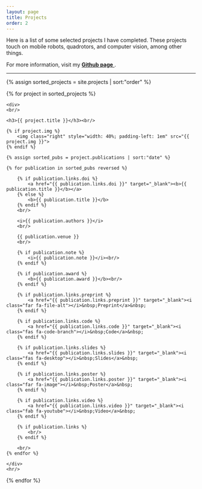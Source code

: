 ```yaml
---
layout: page
title: Projects
order: 2
---
```


Here is a list of some selected projects I have completed. These projects touch on mobile robots, quadrotors, and computer vision, among other things.

For more information, visit my <a href="//github.com/{{ site.author.github }}" target="_blank"><b>Github page</b> <i class="fa fa-external-link"></i></a>.

<hr/>

<div>
{% assign sorted_projects = site.projects | sort:"order" %}

{% for project in sorted_projects %}

    <div>
    <br/>

    <h3>{{ project.title }}</h3><br/>

    {% if project.img %}
        <img class="right" style="width: 40%; padding-left: 1em" src="{{ project.img }}">
    {% endif %}

    {% assign sorted_pubs = project.publications | sort:"date" %}

    {% for publication in sorted_pubs reversed %}

        {% if publication.links.doi %}
            <a href="{{ publication.links.doi }}" target="_blank"><b>{{ publication.title }}</b></a>
        {% else %}
            <b>{{ publication.title }}</b>
        {% endif %}
        <br/>

        <i>{{ publication.authors }}</i>
        <br/>

        {{ publication.venue }}
        <br/>

        {% if publication.note %}
            <i>{{ publication.note }}</i><br/>
        {% endif %}

        {% if publication.award %}
            <b>{{ publication.award }}</b><br/>
        {% endif %}

        {% if publication.links.preprint %}
            <a href="{{ publication.links.preprint }}" target="_blank"><i class="far fa-file-alt"></i>&nbsp;Preprint</a>&nbsp;
        {% endif %}

        {% if publication.links.code %}
            <a href="{{ publication.links.code }}" target="_blank"><i class="fas fa-code-branch"></i>&nbsp;Code</a>&nbsp;
        {% endif %}

        {% if publication.links.slides %}
            <a href="{{ publication.links.slides }}" target="_blank"><i class="fas fa-desktop"></i>&nbsp;Slides</a>&nbsp;
        {% endif %}

        {% if publication.links.poster %}
            <a href="{{ publication.links.poster }}" target="_blank"><i class="far fa-image"></i>&nbsp;Poster</a>&nbsp;
        {% endif %}

        {% if publication.links.video %}
            <a href="{{ publication.links.video }}" target="_blank"><i class="fab fa-youtube"></i>&nbsp;Video</a>&nbsp;
        {% endif %}

        {% if publication.links %}
            <br/>
        {% endif %}

        <br/>
    {% endfor %}

    </div>
    <hr/>
{% endfor %}
</div>
